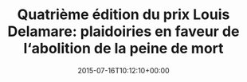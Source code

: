 ---
isIndex: false
title: "Quatrième édition du prix Louis Delamare: plaidoiries en faveur de l‘abolition de la peine de mort"
date: 2015-07-16T10:12:10+00:00
concerned:
  - sophie-rey-gascon
press:
  title: L’Orient Le Jour
  url: https://www.lorientlejour.com/article/934702/quatrieme-edition-du-prix-louis-delamare-plaidoiries-en-faveur-de-labolition-de-la-peine-de-mort.html
---